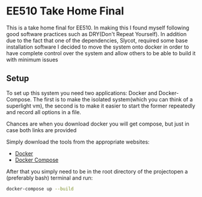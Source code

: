 

# EE510 Take Home Final

This is a take home final for EE510. In making this I found myself following good software practices such as 
DRY(Don't Repeat Yourself). In addition due to the fact that one of the dependencies, Slycot, required some 
base installation software I decided to move the system onto docker in order to have complete control over the
system and allow others to be able to build it with minimum issues


## Setup

To set up this system you need two applications: Docker and Docker-Compose. The first is to make the isolated 
system(which you can think of a superlight vm), the second is to make it easier to start the former repeatedly 
and record all options in a file.

Chances are when you download docker you will get compose, but just in case both links are provided

Simply download the tools from the appropriate websites:

 - [Docker](https://docs.docker.com/get-docker/)
 - [Docker Compose](https://docs.docker.com/compose/install/)


After that you simply need to be in the root directory of the projectopen a (preferably bash) terminal and run:

``` bash
docker-compose up --build
```
